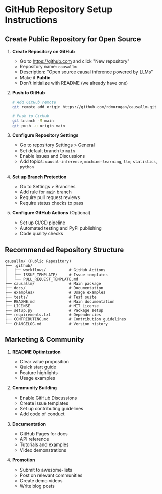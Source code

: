 # GitHub Repository Setup Instructions

## Create Public Repository for Open Source

1. **Create Repository on GitHub**
   - Go to https://github.com and click "New repository"
   - Repository name: `causallm`
   - Description: "Open source causal inference powered by LLMs"
   - Make it **Public**
   - Don't initialize with README (we already have one)

2. **Push to GitHub**
   ```bash
   # Add GitHub remote
   git remote add origin https://github.com/rdmurugan/causallm.git
   
   # Push to GitHub
   git branch -M main
   git push -u origin main
   ```

3. **Configure Repository Settings**
   - Go to repository Settings > General
   - Set default branch to `main`
   - Enable Issues and Discussions
   - Add topics: `causal-inference`, `machine-learning`, `llm`, `statistics`, `python`

4. **Set up Branch Protection**
   - Go to Settings > Branches
   - Add rule for `main` branch
   - Require pull request reviews
   - Require status checks to pass

5. **Configure GitHub Actions** (Optional)
   - Set up CI/CD pipeline
   - Automated testing and PyPI publishing
   - Code quality checks

## Recommended Repository Structure

```
causallm/ (Public Repository)
├── .github/
│   ├── workflows/          # GitHub Actions
│   ├── ISSUE_TEMPLATE/     # Issue templates
│   └── PULL_REQUEST_TEMPLATE.md
├── causallm/               # Main package
├── docs/                   # Documentation
├── examples/               # Usage examples
├── tests/                  # Test suite
├── README.md               # Main documentation
├── LICENSE                 # MIT License
├── setup.py                # Package setup
├── requirements.txt        # Dependencies
├── CONTRIBUTING.md         # Contribution guidelines
└── CHANGELOG.md            # Version history
```

## Marketing & Community

1. **README Optimization**
   - Clear value proposition
   - Quick start guide
   - Feature highlights
   - Usage examples

2. **Community Building**
   - Enable GitHub Discussions
   - Create issue templates
   - Set up contributing guidelines
   - Add code of conduct

3. **Documentation**
   - GitHub Pages for docs
   - API reference
   - Tutorials and examples
   - Video demonstrations

4. **Promotion**
   - Submit to awesome-lists
   - Post on relevant communities
   - Create demo videos
   - Write blog posts
